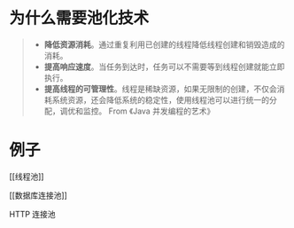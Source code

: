 # 为什么需要池化技术

> - **降低资源消耗**。通过重复利用已创建的线程降低线程创建和销毁造成的消耗。
> - **提高响应速度**。当任务到达时，任务可以不需要等到线程创建就能立即执行。
> - **提高线程的可管理性**。线程是稀缺资源，如果无限制的创建，不仅会消耗系统资源，还会降低系统的稳定性，使用线程池可以进行统一的分配，调优和监控。 From 《Java 并发编程的艺术》

# 例子

[[线程池]]

[[数据库连接池]]

HTTP 连接池
